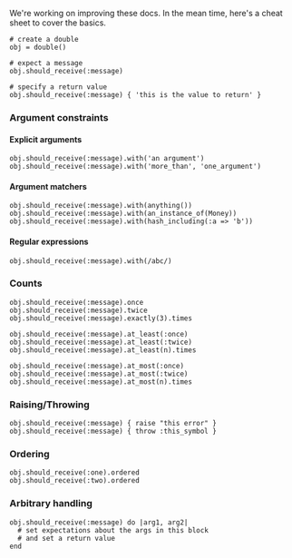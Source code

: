 We're working on improving these docs. In the mean time, here's a cheat sheet
to cover the basics.

    # create a double
    obj = double()

    # expect a message
    obj.should_receive(:message)

    # specify a return value
    obj.should_receive(:message) { 'this is the value to return' }

### Argument constraints
   
#### Explicit arguments

    obj.should_receive(:message).with('an argument')
    obj.should_receive(:message).with('more_than', 'one_argument')

#### Argument matchers

    obj.should_receive(:message).with(anything())
    obj.should_receive(:message).with(an_instance_of(Money))
    obj.should_receive(:message).with(hash_including(:a => 'b'))

#### Regular expressions

    obj.should_receive(:message).with(/abc/)

### Counts 

    obj.should_receive(:message).once
    obj.should_receive(:message).twice
    obj.should_receive(:message).exactly(3).times

    obj.should_receive(:message).at_least(:once)
    obj.should_receive(:message).at_least(:twice)
    obj.should_receive(:message).at_least(n).times

    obj.should_receive(:message).at_most(:once)
    obj.should_receive(:message).at_most(:twice)
    obj.should_receive(:message).at_most(n).times

### Raising/Throwing

    obj.should_receive(:message) { raise "this error" }
    obj.should_receive(:message) { throw :this_symbol }

### Ordering

    obj.should_receive(:one).ordered
    obj.should_receive(:two).ordered

### Arbitrary handling

    obj.should_receive(:message) do |arg1, arg2|
      # set expectations about the args in this block
      # and set a return value
    end

